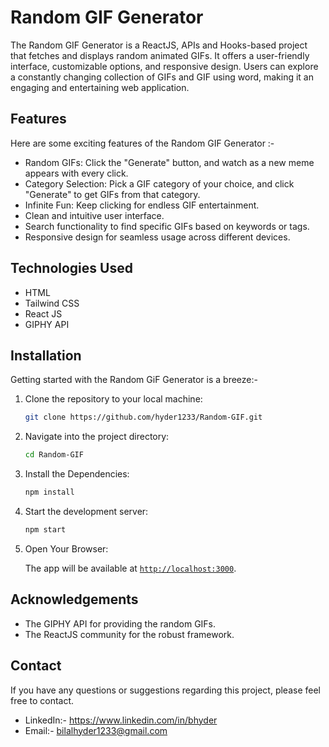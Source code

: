 # Random GIF Generator
The Random GIF Generator is a ReactJS, APIs and Hooks-based project that fetches and displays random animated GIFs. It offers a user-friendly interface, customizable options, and responsive design. Users can explore a constantly changing collection of GIFs and GIF using word, making it an engaging and entertaining web application.
## Features
Here are some exciting features of the Random GIF Generator :-
- Random GIFs: Click the "Generate" button, and watch as a new meme appears with every click.
- Category Selection: Pick a GIF category of your choice, and click "Generate" to get GIFs from that category.
- Infinite Fun: Keep clicking for endless GIF entertainment.
- Clean and intuitive user interface.
- Search functionality to find specific GIFs based on keywords or tags.
- Responsive design for seamless usage across different devices.

## Technologies Used
- HTML
- Tailwind CSS
- React JS
- GIPHY API

## Installation
Getting started with the Random GiF Generator is a breeze:-

1.  Clone the repository to your local machine:
    
     ```sh
     git clone https://github.com/hyder1233/Random-GIF.git
     ```
 2.  Navigate into the project directory:

       ```sh
       cd Random-GIF
       ```
  3. Install the Dependencies:
     ```sh
     npm install
     ```
  4. Start the development server:
     ```sh
     npm start
     ```
  5. Open Your Browser:
 
     The app will be available at [`http://localhost:3000`](http://localhost:3000).

## Acknowledgements
- The GIPHY API for providing the random GIFs.
- The ReactJS community for the robust framework.

 ##  Contact
 If you have any questions or suggestions regarding this project, please feel free to contact.
- LinkedIn:- https://www.linkedin.com/in/bhyder
- Email:- bilalhyder1233@gmail.com

  
           
